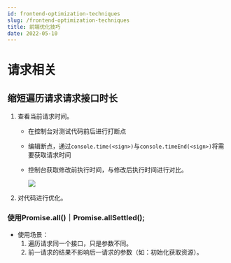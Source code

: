 ```yaml
---
id: frontend-optimization-techniques
slug: /frontend-optimization-techniques
title: 前端优化技巧
date: 2022-05-10
---
```

# 请求相关

## 缩短遍历请求请求接口时长

1. 查看当前请求时间。

   * 在控制台对测试代码前后进行打断点

   * 编辑断点，通过`console.time(<sign>)`与`console.timeEnd(<sign>)`将需要获取请求时间

   * 控制台获取修改前执行时间，与修改后执行时间进行对比。

     ![](https://p1-juejin.byteimg.com/tos-cn-i-k3u1fbpfcp/b24beb7d337f411eb279693fe01b19c4~tplv-k3u1fbpfcp-zoom-in-crop-mark:1512:0:0:0.awebp)

2. 对代码进行优化。

### 使用Promise.all()｜Promise.allSettled();

* 使用场景：
  1. 遍历请求同一个接口，只是参数不同。
  2. 前一请求的结果不影响后一请求的参数（如：初始化获取资源）。